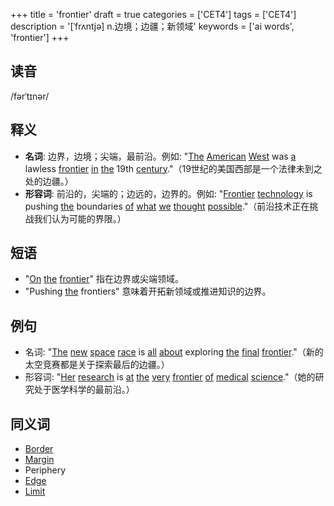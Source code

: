 +++
title = 'frontier'
draft = true
categories = ['CET4']
tags = ['CET4']
description = '[ˈfrʌntjə] n.边境；边疆；新领域'
keywords = ['ai words', 'frontier']
+++

## 读音
/fərˈtɪnər/

## 释义
- **名词**: 边界，边境；尖端，最前沿。例如: "[The](/post/the/) [American](/post/american/) [West](/post/west/) was [a](/post/a/) lawless [frontier](/post/frontier/) [in](/post/in/) [the](/post/the/) 19th [century](/post/century/)."（19世纪的美国西部是一个法律未到之处的边疆。）
- **形容词**: 前沿的，尖端的；边远的，边界的。例如: "[Frontier](/post/frontier/) [technology](/post/technology/) is pushing [the](/post/the/) boundaries [of](/post/of/) [what](/post/what/) [we](/post/we/) [thought](/post/thought/) [possible](/post/possible/)."（前沿技术正在挑战我们认为可能的界限。）

## 短语
- "[On](/post/on/) [the](/post/the/) [frontier](/post/frontier/)" 指在边界或尖端领域。
- "Pushing [the](/post/the/) frontiers" 意味着开拓新领域或推进知识的边界。

## 例句
- 名词: "[The](/post/the/) [new](/post/new/) [space](/post/space/) [race](/post/race/) is [all](/post/all/) [about](/post/about/) exploring [the](/post/the/) [final](/post/final/) [frontier](/post/frontier/)."（新的太空竞赛都是关于探索最后的边疆。）
- 形容词: "[Her](/post/her/) [research](/post/research/) is [at](/post/at/) [the](/post/the/) [very](/post/very/) [frontier](/post/frontier/) [of](/post/of/) [medical](/post/medical/) [science](/post/science/)."（她的研究处于医学科学的最前沿。）

## 同义词
- [Border](/post/border/)
- [Margin](/post/margin/)
- Periphery
- [Edge](/post/edge/)
- [Limit](/post/limit/)
